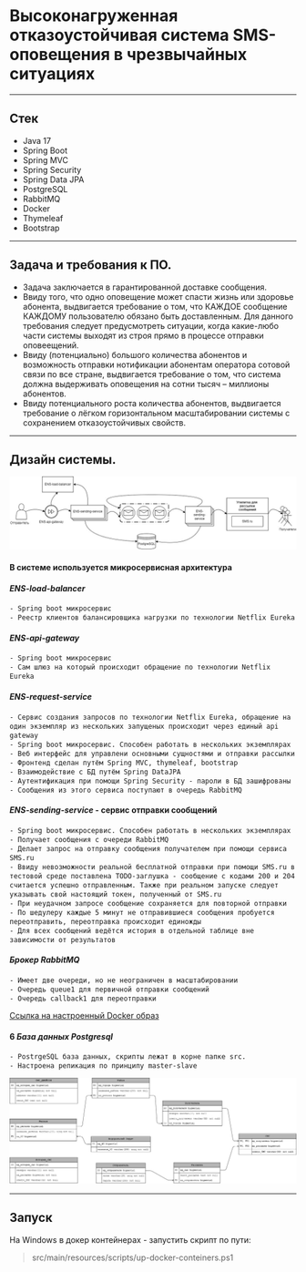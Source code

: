 # Высоконагруженная отказоустойчивая система SMS-оповещения в чрезвычайных ситуациях

--- 

## Стек

- Java 17
- Spring Boot
- Spring MVC
- Spring Security
- Spring Data JPA
- PostgreSQL
- RabbitMQ
- Docker
- Thymeleaf
- Bootstrap
--- 

## Задача и требования к ПО. 
- Задача заключается в гарантированной доставке сообщения.
- Ввиду того, что одно оповещение может спасти жизнь или
здоровье абонента, выдвигается требование о том, что КАЖДОЕ сообщение
КАЖДОМУ пользователю обязано быть доставленным. Для данного
требования следует предусмотреть ситуации, когда какие-любо части системы
выходят из строя прямо в процессе отправки оповеещений.
- Ввиду (потенциально) большого количества абонентов и
возможность отправки нотификации абонентам оператора сотовой связи по
все стране, выдвигается требование о том, что система должна выдерживать
оповещения на сотни тысяч – миллионы абонентов.
- Ввиду потенциального роста количества абонентов, выдвигается
требование о лёгком горизонтальном масштабировании системы с
сохранением отказоустойчивых свойств.
--- 

## Дизайн системы.
![img.png](img.png)
#### В системе используется микросервисная архитектура
#### ***ENS-load-balancer*** 
    - Spring boot микросервис
    - Реестр клиентов балансировщика нагрузки по технологии Netflix Eureka
#### ***ENS-api-gateway*** 
    - Spring boot микросервис
    - Сам шлюз на который происходит обращение по технологии Netflix Eureka
#### ***ENS-request-service*** 
    - Cервис создания запросов по технологии Netflix Eureka, обращение на один экземпляр из нескольких запущеных происходит через единый api gateway
    - Spring boot микросервис. Способен работать в нескольких экземплярах
    - Веб интерфейс для управлени основными сущностями и отправки рассылки
    - Фронтенд сделан путём Spring MVC, thymeleaf, bootstrap
    - Взаимодействие с БД путём Spring DataJPA
    - Аутентификация при помощи Spring Security - пароли в БД зашифрованы
    - Сообщения из этого сервиса поступают в очередь RabbitMQ
#### ***ENS-sending-service*** - сервис отправки сообщений
    - Spring boot микросервис. Способен работать в нескольких экземплярах
    - Получает сообщения с очереди RabbitMQ
    - Делает запрос на отправку сообщения получателем при помощи сервиса SMS.ru
    - Ввиду невозможности реальной бесплатной отправки при помощи SMS.ru в тестовой среде поставлена TODO-заглушка - сообщение с кодами 200 и 204 считается успешно отправленным. Также при реальном запуске следует указывать свой настоящий токен, полученный от SMS.ru
    - При неудачном запросе сообщение сохраняется для повторной отправки
    - По шедулеру каждые 5 минут не отправившиеся сообщения пробуется переотправить, переотправка происходит единожды
    - Для всех сообщений ведётся история в отдельной таблице вне зависимости от результатов
#### ***Брокер RabbitMQ*** 
    - Имеет две очереди, но не неограничен в масштабировании
    - Очередь queue1 для первичной отправки сообщений
    - Очередь callback1 для переотправки
[Ссылка на настроенный Docker образ](https://hub.docker.com/r/vbutyavka/ens-rabbit-repo)
#### 6 ***База данных Postgresql***
    - PostrgeSQL база данных, скрипты лежат в корне папке src.
    - Настроена репикация по принципу master-slave
![img_1.png](img_1.png)

--- 

## Запуск
На Windows в докер контейнерах - запустить скрипт по пути:
> src/main/resources/scripts/up-docker-conteiners.ps1